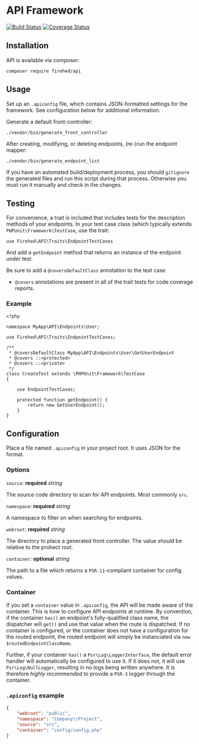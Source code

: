 # API Framework

[![Build Status](https://travis-ci.org/Firehed/api.svg?branch=master)](https://travis-ci.org/Firehed/api)
[![Coverage Status](https://coveralls.io/repos/github/Firehed/api/badge.svg?branch=master)](https://coveralls.io/github/Firehed/api?branch=master)

## Installation

API is available via composer:

`composer require firehed/api`

## Usage

Set up an `.apiconfig` file, which contains JSON-formatted settings for the
framework.
See configuration below for additional information.

Generate a default front-controller:

`./vendor/bin/generate_front_controller`

After creating, modifying, or deleting endpoints, (re-)run the endpoint mapper:

`./vendor/bin/generate_endpoint_list`

If you have an automated build/deployment process, you should `gitignore` the generated files and run this script during that process. Otherwise you must run it manually and check in the changes.

## Testing

For convenience, a trait is included that includes tests for the description
methods of your endpoints. In your test case class (which typically extends
`PHPUnit\Framework\TestCase`, use the trait:

`use Firehed\API\Traits\EndpointTestCases`

And add a `getEndpoint` method that returns an instance of the endpoint under
test.

Be sure to add a `@coversDefaultClass` annotation to the test case
- `@covers` annotations are present in all of the trait tests for code coverage
reports.

### Example

    <?php

    namespace MyApp\API\Endpoints\User;

    use Firehed\API\Traits\EndpointTestCases;

    /**
     * @coversDefaultClass MyApp\API\Endpoints\User\GetUserEndpoint
     * @covers ::<protected>
     * @covers ::<private>
     */
    class CreateTest extends \PHPUnit\Framework\TestCase
    {

        use EndpointTestCases;

        protected function getEndpoint() {
            return new GetUserEndpoint();
        }
    }
## Configuration

Place a file named `.apiconfig` in your project root. It uses JSON for the format.

### Options

`source`: **required** *string*

The source code directory to scan for API endpoints. Most commonly `src`.

`namespace`: **required** *string*

A namespace to filter on when searching for endpoints.

`webroot`: **required** *string*

The directory to place a generated front controller. The value should be relative to the prohect root.

`container`: **optional** *string*

The path to a file which returns a `PSR-11`-compliant container for config values.

### Container

If you set a `container` value in `.apiconfig`, the API will be made aware of the container.
This is how to configure API endpoints at runtime.
By convention, if the container `has()` an endpoint's fully-qualified class name, the dispatcher will `get()` and use that value when the route is dispatched.
If no container is configured, or the container does not have a configuration for the routed endpoint, the routed endpoint will simply be instanciated via `new $routedEndpointClassName`.

Further, if your container `has()` a `Psr\Log\LoggerInterface`, the default error handler will automatically be configured to use it.
If it does not, it will use `Psr\Log\NullLogger`, resulting in no logs being written anywhere.
It is therefore *highly recommended* to provide a `PSR-3` logger through the container.

### `.apiconfig` example

```json
{
    "webroot": "public",
    "namespace": "Company\\Project",
    "source": "src",
    "container": "config/config.php"
}
```
